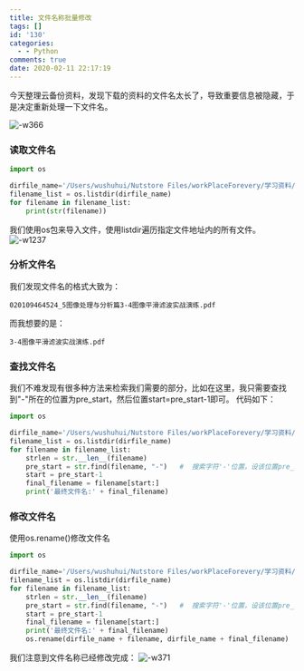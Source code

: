 ```yaml
---
title: 文件名称批量修改
tags: []
id: '130'
categories:
  - - Python
comments: true
date: 2020-02-11 22:17:19
---
```


今天整理云备份资料，发现下载的资料的文件名太长了，导致重要信息被隐藏，于是决定重新处理一下文件名。

![-w366](https://img.wush.cc/16311031554393.png)

### 读取文件名

```python
import os

dirfile_name='/Users/wushuhui/Nutstore Files/workPlaceForevery/学习资料/CSDN视觉课件/' # 文件所在目录
filename_list = os.listdir(dirfile_name)
for filename in filename_list:
    print(str(filename))
```

我们使用os包来导入文件，使用listdir遍历指定文件地址内的所有文件。 ![-w1237](https://img.wush.cc/16311031554414.png)

### 分析文件名

我们发现文件名的格式大致为：

```
020109464524_5图像处理与分析篇3-4图像平滑滤波实战演练.pdf
```

而我想要的是：

```
3-4图像平滑滤波实战演练.pdf
```

### 查找文件名

我们不难发现有很多种方法来检索我们需要的部分，比如在这里，我只需要查找到"-"所在的位置为pre_start，然后位置start=pre_start-1即可。 代码如下：

```python
import os

dirfile_name='/Users/wushuhui/Nutstore Files/workPlaceForevery/学习资料/CSDN视觉课件/' # 文件所在目录
filename_list = os.listdir(dirfile_name)
for filename in filename_list:
    strlen = str.__len__(filename)
    pre_start = str.find(filename, "-")   #  搜索字符'-'位置，设该位置pre_start
    start = pre_start-1
    final_filename = filename[start:]
    print('最终文件名:' + final_filename)
```

### 修改文件名

使用os.rename()修改文件名

```python
import os

dirfile_name='/Users/wushuhui/Nutstore Files/workPlaceForevery/学习资料/CSDN视觉课件/' # 文件所在目录
filename_list = os.listdir(dirfile_name)
for filename in filename_list:
    strlen = str.__len__(filename)
    pre_start = str.find(filename, "-")   #  搜索字符'-'位置，设该位置pre_start
    start = pre_start-1
    final_filename = filename[start:]
    print('最终文件名:' + final_filename)
    os.rename(dirfile_name + filename, dirfile_name + final_filename)
```

我们注意到文件名称已经修改完成： ![-w371](https://img.wush.cc/16311031554442.png)